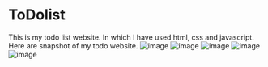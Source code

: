 # ToDolist
This is my todo list website. In which I have used html, css and javascript. 
Here are snapshot of my todo website.
![image](https://user-images.githubusercontent.com/70103770/126048290-7e13be32-f737-4dc1-9b60-f6cbb447d60d.png)
![image](https://user-images.githubusercontent.com/70103770/126048302-544a18cc-2538-4531-b092-3d7021e5497b.png)
![image](https://user-images.githubusercontent.com/70103770/126048310-758bcb13-a753-4773-a7cc-ac95b3489a17.png)
![image](https://user-images.githubusercontent.com/70103770/126048316-4a2a5bbd-7290-48bf-8448-887088551913.png)
![image](https://user-images.githubusercontent.com/70103770/126048376-a526c451-2eb7-4900-8197-545aa0d149a5.png)
